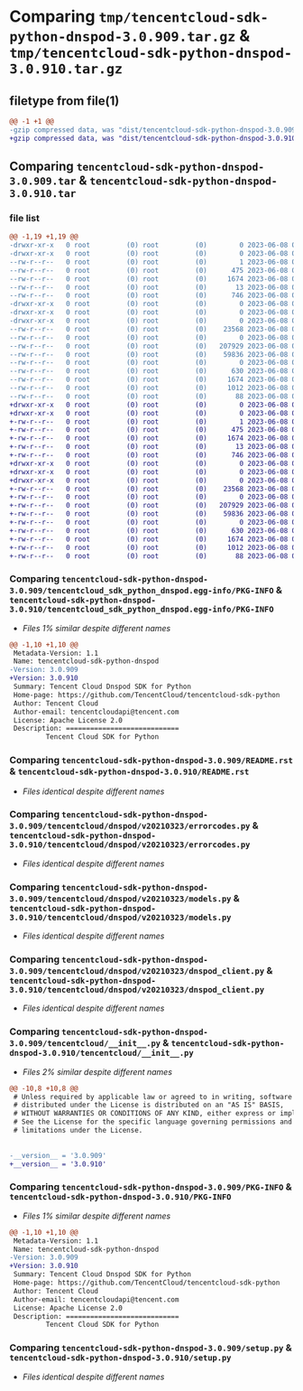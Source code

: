 # Comparing `tmp/tencentcloud-sdk-python-dnspod-3.0.909.tar.gz` & `tmp/tencentcloud-sdk-python-dnspod-3.0.910.tar.gz`

## filetype from file(1)

```diff
@@ -1 +1 @@
-gzip compressed data, was "dist/tencentcloud-sdk-python-dnspod-3.0.909.tar", last modified: Thu Jun  8 00:23:27 2023, max compression
+gzip compressed data, was "dist/tencentcloud-sdk-python-dnspod-3.0.910.tar", last modified: Thu Jun  8 09:09:07 2023, max compression
```

## Comparing `tencentcloud-sdk-python-dnspod-3.0.909.tar` & `tencentcloud-sdk-python-dnspod-3.0.910.tar`

### file list

```diff
@@ -1,19 +1,19 @@
-drwxr-xr-x   0 root         (0) root         (0)        0 2023-06-08 00:23:27.000000 tencentcloud-sdk-python-dnspod-3.0.909/
-drwxr-xr-x   0 root         (0) root         (0)        0 2023-06-08 00:23:27.000000 tencentcloud-sdk-python-dnspod-3.0.909/tencentcloud_sdk_python_dnspod.egg-info/
--rw-r--r--   0 root         (0) root         (0)        1 2023-06-08 00:23:27.000000 tencentcloud-sdk-python-dnspod-3.0.909/tencentcloud_sdk_python_dnspod.egg-info/dependency_links.txt
--rw-r--r--   0 root         (0) root         (0)      475 2023-06-08 00:23:27.000000 tencentcloud-sdk-python-dnspod-3.0.909/tencentcloud_sdk_python_dnspod.egg-info/SOURCES.txt
--rw-r--r--   0 root         (0) root         (0)     1674 2023-06-08 00:23:27.000000 tencentcloud-sdk-python-dnspod-3.0.909/tencentcloud_sdk_python_dnspod.egg-info/PKG-INFO
--rw-r--r--   0 root         (0) root         (0)       13 2023-06-08 00:23:27.000000 tencentcloud-sdk-python-dnspod-3.0.909/tencentcloud_sdk_python_dnspod.egg-info/top_level.txt
--rw-r--r--   0 root         (0) root         (0)      746 2023-06-08 00:23:27.000000 tencentcloud-sdk-python-dnspod-3.0.909/README.rst
-drwxr-xr-x   0 root         (0) root         (0)        0 2023-06-08 00:23:27.000000 tencentcloud-sdk-python-dnspod-3.0.909/tencentcloud/
-drwxr-xr-x   0 root         (0) root         (0)        0 2023-06-08 00:23:27.000000 tencentcloud-sdk-python-dnspod-3.0.909/tencentcloud/dnspod/
-drwxr-xr-x   0 root         (0) root         (0)        0 2023-06-08 00:23:27.000000 tencentcloud-sdk-python-dnspod-3.0.909/tencentcloud/dnspod/v20210323/
--rw-r--r--   0 root         (0) root         (0)    23568 2023-06-08 00:23:27.000000 tencentcloud-sdk-python-dnspod-3.0.909/tencentcloud/dnspod/v20210323/errorcodes.py
--rw-r--r--   0 root         (0) root         (0)        0 2023-06-08 00:23:27.000000 tencentcloud-sdk-python-dnspod-3.0.909/tencentcloud/dnspod/v20210323/__init__.py
--rw-r--r--   0 root         (0) root         (0)   207929 2023-06-08 00:23:27.000000 tencentcloud-sdk-python-dnspod-3.0.909/tencentcloud/dnspod/v20210323/models.py
--rw-r--r--   0 root         (0) root         (0)    59836 2023-06-08 00:23:27.000000 tencentcloud-sdk-python-dnspod-3.0.909/tencentcloud/dnspod/v20210323/dnspod_client.py
--rw-r--r--   0 root         (0) root         (0)        0 2023-06-08 00:23:27.000000 tencentcloud-sdk-python-dnspod-3.0.909/tencentcloud/dnspod/__init__.py
--rw-r--r--   0 root         (0) root         (0)      630 2023-06-08 00:23:27.000000 tencentcloud-sdk-python-dnspod-3.0.909/tencentcloud/__init__.py
--rw-r--r--   0 root         (0) root         (0)     1674 2023-06-08 00:23:27.000000 tencentcloud-sdk-python-dnspod-3.0.909/PKG-INFO
--rw-r--r--   0 root         (0) root         (0)     1012 2023-06-08 00:23:27.000000 tencentcloud-sdk-python-dnspod-3.0.909/setup.py
--rw-r--r--   0 root         (0) root         (0)       88 2023-06-08 00:23:27.000000 tencentcloud-sdk-python-dnspod-3.0.909/setup.cfg
+drwxr-xr-x   0 root         (0) root         (0)        0 2023-06-08 09:09:07.000000 tencentcloud-sdk-python-dnspod-3.0.910/
+drwxr-xr-x   0 root         (0) root         (0)        0 2023-06-08 09:09:07.000000 tencentcloud-sdk-python-dnspod-3.0.910/tencentcloud_sdk_python_dnspod.egg-info/
+-rw-r--r--   0 root         (0) root         (0)        1 2023-06-08 09:09:07.000000 tencentcloud-sdk-python-dnspod-3.0.910/tencentcloud_sdk_python_dnspod.egg-info/dependency_links.txt
+-rw-r--r--   0 root         (0) root         (0)      475 2023-06-08 09:09:07.000000 tencentcloud-sdk-python-dnspod-3.0.910/tencentcloud_sdk_python_dnspod.egg-info/SOURCES.txt
+-rw-r--r--   0 root         (0) root         (0)     1674 2023-06-08 09:09:07.000000 tencentcloud-sdk-python-dnspod-3.0.910/tencentcloud_sdk_python_dnspod.egg-info/PKG-INFO
+-rw-r--r--   0 root         (0) root         (0)       13 2023-06-08 09:09:07.000000 tencentcloud-sdk-python-dnspod-3.0.910/tencentcloud_sdk_python_dnspod.egg-info/top_level.txt
+-rw-r--r--   0 root         (0) root         (0)      746 2023-06-08 09:09:07.000000 tencentcloud-sdk-python-dnspod-3.0.910/README.rst
+drwxr-xr-x   0 root         (0) root         (0)        0 2023-06-08 09:09:07.000000 tencentcloud-sdk-python-dnspod-3.0.910/tencentcloud/
+drwxr-xr-x   0 root         (0) root         (0)        0 2023-06-08 09:09:07.000000 tencentcloud-sdk-python-dnspod-3.0.910/tencentcloud/dnspod/
+drwxr-xr-x   0 root         (0) root         (0)        0 2023-06-08 09:09:07.000000 tencentcloud-sdk-python-dnspod-3.0.910/tencentcloud/dnspod/v20210323/
+-rw-r--r--   0 root         (0) root         (0)    23568 2023-06-08 09:09:07.000000 tencentcloud-sdk-python-dnspod-3.0.910/tencentcloud/dnspod/v20210323/errorcodes.py
+-rw-r--r--   0 root         (0) root         (0)        0 2023-06-08 09:09:07.000000 tencentcloud-sdk-python-dnspod-3.0.910/tencentcloud/dnspod/v20210323/__init__.py
+-rw-r--r--   0 root         (0) root         (0)   207929 2023-06-08 09:09:07.000000 tencentcloud-sdk-python-dnspod-3.0.910/tencentcloud/dnspod/v20210323/models.py
+-rw-r--r--   0 root         (0) root         (0)    59836 2023-06-08 09:09:07.000000 tencentcloud-sdk-python-dnspod-3.0.910/tencentcloud/dnspod/v20210323/dnspod_client.py
+-rw-r--r--   0 root         (0) root         (0)        0 2023-06-08 09:09:07.000000 tencentcloud-sdk-python-dnspod-3.0.910/tencentcloud/dnspod/__init__.py
+-rw-r--r--   0 root         (0) root         (0)      630 2023-06-08 09:09:07.000000 tencentcloud-sdk-python-dnspod-3.0.910/tencentcloud/__init__.py
+-rw-r--r--   0 root         (0) root         (0)     1674 2023-06-08 09:09:07.000000 tencentcloud-sdk-python-dnspod-3.0.910/PKG-INFO
+-rw-r--r--   0 root         (0) root         (0)     1012 2023-06-08 09:09:07.000000 tencentcloud-sdk-python-dnspod-3.0.910/setup.py
+-rw-r--r--   0 root         (0) root         (0)       88 2023-06-08 09:09:07.000000 tencentcloud-sdk-python-dnspod-3.0.910/setup.cfg
```

### Comparing `tencentcloud-sdk-python-dnspod-3.0.909/tencentcloud_sdk_python_dnspod.egg-info/PKG-INFO` & `tencentcloud-sdk-python-dnspod-3.0.910/tencentcloud_sdk_python_dnspod.egg-info/PKG-INFO`

 * *Files 1% similar despite different names*

```diff
@@ -1,10 +1,10 @@
 Metadata-Version: 1.1
 Name: tencentcloud-sdk-python-dnspod
-Version: 3.0.909
+Version: 3.0.910
 Summary: Tencent Cloud Dnspod SDK for Python
 Home-page: https://github.com/TencentCloud/tencentcloud-sdk-python
 Author: Tencent Cloud
 Author-email: tencentcloudapi@tencent.com
 License: Apache License 2.0
 Description: ============================
         Tencent Cloud SDK for Python
```

### Comparing `tencentcloud-sdk-python-dnspod-3.0.909/README.rst` & `tencentcloud-sdk-python-dnspod-3.0.910/README.rst`

 * *Files identical despite different names*

### Comparing `tencentcloud-sdk-python-dnspod-3.0.909/tencentcloud/dnspod/v20210323/errorcodes.py` & `tencentcloud-sdk-python-dnspod-3.0.910/tencentcloud/dnspod/v20210323/errorcodes.py`

 * *Files identical despite different names*

### Comparing `tencentcloud-sdk-python-dnspod-3.0.909/tencentcloud/dnspod/v20210323/models.py` & `tencentcloud-sdk-python-dnspod-3.0.910/tencentcloud/dnspod/v20210323/models.py`

 * *Files identical despite different names*

### Comparing `tencentcloud-sdk-python-dnspod-3.0.909/tencentcloud/dnspod/v20210323/dnspod_client.py` & `tencentcloud-sdk-python-dnspod-3.0.910/tencentcloud/dnspod/v20210323/dnspod_client.py`

 * *Files identical despite different names*

### Comparing `tencentcloud-sdk-python-dnspod-3.0.909/tencentcloud/__init__.py` & `tencentcloud-sdk-python-dnspod-3.0.910/tencentcloud/__init__.py`

 * *Files 2% similar despite different names*

```diff
@@ -10,8 +10,8 @@
 # Unless required by applicable law or agreed to in writing, software
 # distributed under the License is distributed on an "AS IS" BASIS,
 # WITHOUT WARRANTIES OR CONDITIONS OF ANY KIND, either express or implied.
 # See the License for the specific language governing permissions and
 # limitations under the License.
 
 
-__version__ = '3.0.909'
+__version__ = '3.0.910'
```

### Comparing `tencentcloud-sdk-python-dnspod-3.0.909/PKG-INFO` & `tencentcloud-sdk-python-dnspod-3.0.910/PKG-INFO`

 * *Files 1% similar despite different names*

```diff
@@ -1,10 +1,10 @@
 Metadata-Version: 1.1
 Name: tencentcloud-sdk-python-dnspod
-Version: 3.0.909
+Version: 3.0.910
 Summary: Tencent Cloud Dnspod SDK for Python
 Home-page: https://github.com/TencentCloud/tencentcloud-sdk-python
 Author: Tencent Cloud
 Author-email: tencentcloudapi@tencent.com
 License: Apache License 2.0
 Description: ============================
         Tencent Cloud SDK for Python
```

### Comparing `tencentcloud-sdk-python-dnspod-3.0.909/setup.py` & `tencentcloud-sdk-python-dnspod-3.0.910/setup.py`

 * *Files identical despite different names*

